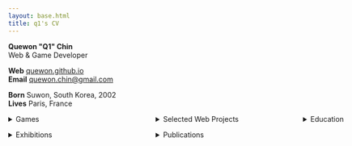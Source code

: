 ```yaml
---
layout: base.html
title: q1's CV
---
```


<script>
    window.onbeforeprint = () => {
        for (let i=0; i<detailsList.length; i++) {
            const element = detailsList[i];
            element.dataset.openBeforePrint = element.open;
            element.open = true;
        }
    }
    
    window.onafterprint = () => {
        for (let i=0; i<detailsList.length; i++) {
            const element = detailsList[i];
            element.open = element.dataset.openBeforePrint == "true" ? true : false;
        }
    }
</script>

<style>
    @media (min-width: 50em), print {
        body {
            max-width: unset;
        }
        .three-column {
            display: grid;
            grid-template-columns: repeat(3, 1fr);
            gap: 1em;
        }
    }

    @media print {
        body {
            font-size: 8pt;
        }
    }

    ul {
        padding: 0;
    }

    ul ul {
        padding-left: 2.5em;
    }

    li {
        margin-bottom: .5em;
    }
    li::before {
        display: none;
    }
</style>

**Quewon "Q1" Chin**  
Web & Game Developer

**Web** [quewon.github.io](/)  
**Email** [quewon.chin@gmail.com](mailto:quewon.chin@gmail.com)

**Born** Suwon, South Korea, 2002  
**Lives** Paris, France

<div class="three-column">
<details>
    <summary>Games</summary>

- 2024
    - [how to use the subway](https://frogmen.itch.io/subway)
- 2023
    - [drive](https://quewon.github.io/drive/)
    - [photograph of the sun](https://frogmen.itch.io/photograph-of-the-sun)
- 2022
    - [cat food](https://frogmen.itch.io/cat-food)
    - [gilga 길가](https://frogmen.itch.io/gilga), with Corey Hardt
    - [Tritris Orange](https://frogmen.itch.io/tritris-orange)
    - [RACCOON LAUNDERING](https://frogmen.itch.io/raccoon-laundering)
- 2021
    - deerdesk
    - [distant blues](https://frogmen.itch.io/distant-blues)
    - [the substitute](https://frogmen.itch.io/the-substitute), with Kev
    - [kidgame](https://frogmen.itch.io/kidgame)
    - [love under the robot junkyard](https://frogmen.itch.io/love-under-the-robot-junkyard)
- 2020
    - [whales and broken hearts](https://frogmen.itch.io/whales-and-broken-hearts)

</details>

<details>
    <summary>Selected Web Projects</summary>

- [Gülşah Ayla Bayrak](https://aylas-wip-portfolio.netlify.app/), artist portfolio website  
  Development, design
- [untitled social](/projects/2024-untitled-social), an alternative social media platform  
  Development, design
- [Korea Art Directors Association (KADA) Homepage](https://kada-art.org/)  
  Development, design
- [Data Garden](/projects/2025-data-garden), media art installation  
  Development
- [가치의 재생](https://dima-newcon.github.io/2023/), exhibition website  
  Development
- [NKTech Power Cylinders](http://www.nkpt.com/), catalogue website  
  Development

</details>

<details>
    <summary>Education</summary>

- Dong-ah Institute of Media and Arts  
  B.A. in Media Contents Production, 2024-2025  
  A.A. in New Media Contents, 2021–2024

</details>

<details>
    <summary>Exhibitions</summary>

- *Play. Net : Zero-sum Game*, RnL Rosenlime Gallery, 2024
- (주)첨단메모리시스템, MatMul Gallery, 2024
- 가치의 재생, Gyeonggi Art Center, 2023
- 뉴미디어 유니버스, Gyeonggi Art Center, 2022
- *Dear Deer*, Dong-ah Institute of Media and Arts, 2021

</details>

<details>
    <summary>Publications</summary>

- [Indiepocalypse #50](https://pizzapranks.itch.io/indiepocalypse-50), 2024
- [Paradise Digest](https://paradise-collab.itch.io), Summer 2024

</details>
</div>